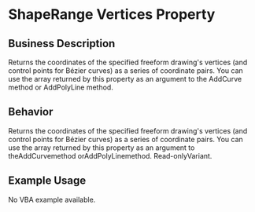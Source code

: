 # ShapeRange Vertices Property

## Business Description
Returns the coordinates of the specified freeform drawing's vertices (and control points for Bézier curves) as a series of coordinate pairs. You can use the array returned by this property as an argument to the AddCurve method or AddPolyLine method.

## Behavior
Returns the coordinates of the specified freeform drawing's vertices (and control points for Bézier curves) as a series of coordinate pairs. You can use the array returned by this property as an argument to theAddCurvemethod orAddPolyLinemethod. Read-onlyVariant.

## Example Usage
No VBA example available.